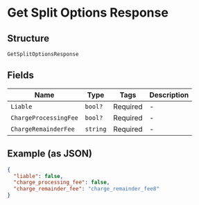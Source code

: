 
# Get Split Options Response

## Structure

`GetSplitOptionsResponse`

## Fields

| Name | Type | Tags | Description |
|  --- | --- | --- | --- |
| `Liable` | `bool?` | Required | - |
| `ChargeProcessingFee` | `bool?` | Required | - |
| `ChargeRemainderFee` | `string` | Required | - |

## Example (as JSON)

```json
{
  "liable": false,
  "charge_processing_fee": false,
  "charge_remainder_fee": "charge_remainder_fee8"
}
```


